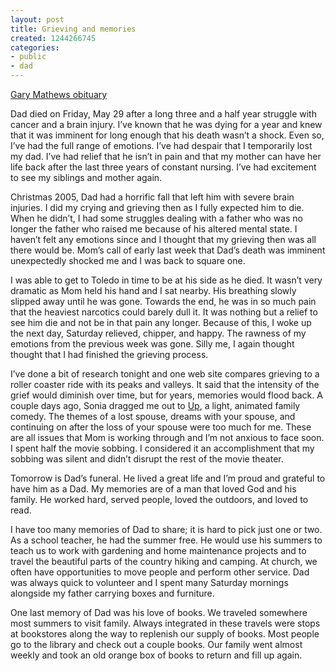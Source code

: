 ```yaml
---
layout: post
title: Grieving and memories
created: 1244266745
categories:
- public
- dad
---
```

<a href="http://familyhistory.mathews2000.com/drupal/gary-alton-mathews-1944-obituary">Gary Mathews obituary</a>

Dad died on Friday, May 29 after a long three and a half year struggle with cancer and a brain injury.  I’ve known that he was dying for a year and knew that it was imminent for long enough that his death wasn’t a shock.  Even so, I’ve had the full range of emotions.  I’ve had despair that I temporarily lost my dad.  I’ve had relief that he isn’t in pain and that my mother can have her life back after the last three years of constant nursing.  I’ve had excitement to see my siblings and mother again.

Christmas 2005, Dad had a horrific fall that left him with severe brain injuries.  I did my crying and grieving then as I fully expected him to die.  When he didn’t, I had some struggles dealing with a father who was no longer the father who raised me because of his altered mental state.  I haven’t felt any emotions since and I thought that my grieving then was all there would be.  Mom’s call of early last week that Dad’s death was imminent unexpectedly shocked me and I was back to square one.  

I was able to get to Toledo in time to be at his side as he died.  It wasn’t very dramatic as Mom held his hand and I sat nearby.  His breathing slowly slipped away until he was gone.  Towards the end, he was in so much pain that the heaviest narcotics could barely dull it.  It was nothing but a relief to see him die and not be in that pain any longer.  Because of this, I woke up the next day, Saturday relieved, chipper, and happy.  The rawness of my emotions from the previous week was gone.  Silly me, I again thought thought that I had finished the grieving process.

I’ve done a bit of research tonight and one web site compares grieving to a roller coaster ride with its peaks and valleys.  It said that the intensity of the grief would diminish over time, but for years, memories would flood back.  A couple days ago, Sonia dragged me out to <a href="http://disney.go.com/disneypictures/up/">Up</a>, a light, animated family comedy.  The themes of a lost spouse, dreams with your spouse, and continuing on after the loss of your spouse were too much for me.  These are all issues that Mom is working through and I’m not anxious to face soon.  I spent half the movie sobbing.  I considered it an accomplishment that my sobbing was silent and didn’t disrupt the rest of the movie theater.

Tomorrow is Dad’s funeral.  He lived a great life and I’m proud and grateful to have him as a Dad.  My memories are of a man that loved God and his family.  He worked hard, served people, loved the outdoors, and loved to read.  

I have too many memories of Dad to share; it is hard to pick just one or two.  As a school teacher, he had the summer free.  He would use his summers to teach us to work with gardening and home maintenance projects and to travel the beautiful parts of the country hiking and camping.  At church, we often have opportunities to move people and perform other service.  Dad was always quick to volunteer and I spent many Saturday mornings alongside my father carrying boxes and furniture.  

One last memory of Dad was his love of books.  We traveled somewhere most summers to visit family.  Always integrated in these travels were stops at bookstores along the way to replenish our supply of books.  Most people go to the library and check out a couple books.  Our family went almost weekly and took an old orange box of books to return and fill up again.  

